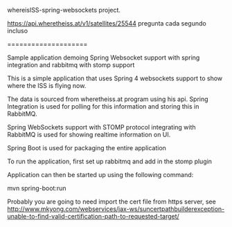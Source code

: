 whereisISS-spring-websockets project.

https://api.wheretheiss.at/v1/satellites/25544 pregunta cada segundo incluso

====================

Sample application demoing Spring Websocket support with spring integration and rabbitmq with stomp support


This is a simple application that uses Spring 4 websockets support to show where the ISS is flying now.

The data is sourced from wheretheiss.at program using his api. Spring Integration is used for polling for this information and
storing this in RabbitMQ.

Spring WebSockets support with STOMP protocol integrating with RabbitMQ is used for showing realtime information on UI.

Spring Boot is used for packaging the entire application

To run the application, first set up rabbitmq and add in the stomp plugin

Application can then be started up using the following command:

mvn spring-boot:run

Probably you are going to need import the cert file from https server, 
see http://www.mkyong.com/webservices/jax-ws/suncertpathbuilderexception-unable-to-find-valid-certification-path-to-requested-target/